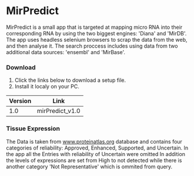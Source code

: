   MirPredict
====================


MirPredict is a small app that is targeted at mapping micro RNA into their
corresponding RNA by using the two biggest engines: 'Diana' and 'MirDB'.
The app uses headless selenium browsers to scrap the data from the web, and 
then analyse it. The search proccess includes using data from two additional
data sources: 'ensembl' and 'MirBase'. 


### Download
1. Click the links below to download a setup file.
2. Install it localy on your PC. 


| Version      | Link |
| ----------- | ----------- |
| 1.0 | mirPredict_v1.0       |

### Tissue Expression
The Data is taken from www.proteinatlas.org database and contains four categories
of reliability: Approved, Enhanced, Supported, and Uncertain. In the app all
the Entries with reliability of Uncertain were omitted
In addition the levels of expressions are set from High to not detected
while there is another category 'Not Representative' which is ommited from
query.

